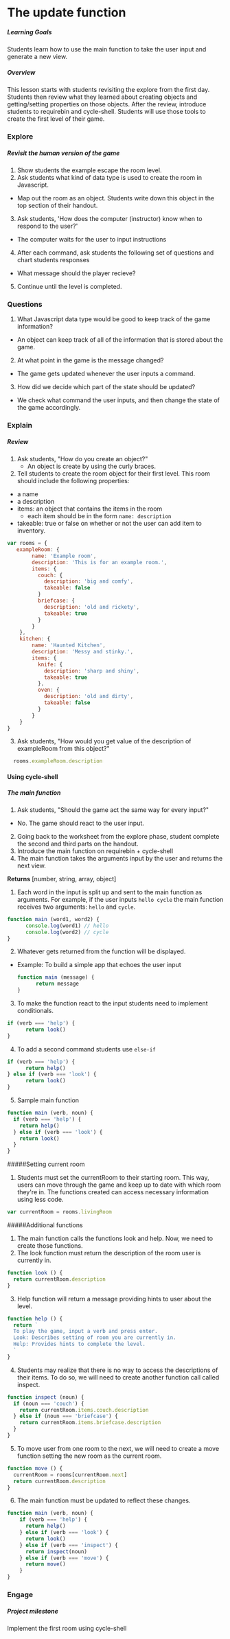 # The update function

##### Learning Goals
Students learn how to use the main function to take the user input and generate a new view.

##### Overview
This lesson starts with students revisiting the explore from the first day. Students then review what they learned about creating objects and getting/setting properties on those objects. After the review, introduce students to requirebin and cycle-shell. Students will use those tools to create the first level of their game.

### Explore

##### Revisit the human version of the game

1. Show students the example escape the room level.
2. Ask students what kind of data type is used to create the room in Javascript.
  - Map out the room as an object. Students write down this object in the top section of their handout.
3. Ask students, 'How does the computer (instructor) know when to respond to the user?'
  - The computer waits for the user to input instructions
4. After each command, ask students the following set of questions and chart students responses
  - What message should the player recieve?
5. Continue until the level is completed.

### Questions

1. What Javascript data type would be good to keep track of the game information?
  - An object can keep track of all of the information that is stored about the game.
2. At what point in the game is the message changed?
  - The game gets updated whenever the user inputs a command.
3. How did we decide which part of the state should be updated?
  - We check what command the user inputs, and then change the state of the game accordingly.

### Explain

##### Review

1. Ask students, "How do you create an object?"
    - An object is create by using the curly braces.
2. Tell students to create the room object for their first level. This room should include the following properties:
  - a name
  - a description
  - items: an object that contains the items in the room
    - each item should be in the form `name: description`
  - takeable: true or false on whether or not the user can add item to inventory.
```js
var rooms = {
   exampleRoom: {
        name: 'Example room',
        description: 'This is for an example room.',
        items: {
          couch: {
            description: 'big and comfy',
            takeable: false
          }
          briefcase: {
            description: 'old and rickety',
            takeable: true
          }
        }
    },
    kitchen: {
        name: 'Haunted Kitchen',
        description: 'Messy and stinky.',
        items: {
          knife: {
            description: 'sharp and shiny',
            takeable: true
          },
          oven: {
            description: 'old and dirty',
            takeable: false
          }
        }
    }
}
```
3. Ask students, "How would you get value of the description of exampleRoom from this object?"
```js
  rooms.exampleRoom.description
```


#### Using cycle-shell

##### The main function

1. Ask students, "Should the game act the same way for every input?"
  - No. The game should react to the user input.
2. Going back to the worksheet from the explore phase, student complete the second and third parts on the handout.
3. Introduce the main function on requirebin + cycle-shell
4. The main function takes the arguments input by the user and returns the next view.

  **Returns** [number, string, array, object]

1. Each word in the input is split up and sent to the main function as arguments. For example, if the user inputs `hello cycle` the main function receives two arguments: `hello` and `cycle`.
```js
function main (word1, word2) {
      console.log(word1) // hello
      console.log(word2) // cycle
}
```

2. Whatever gets returned from the function will be displayed.
  - Example: To build a simple app that echoes the user input
    ```js
    function main (message) {
          return message
    }
    ```
3. To make the function react to the input students need to implement conditionals.
```js
if (verb === 'help') {
      return look()
}
```
4. To add a second command students use `else-if`
```js
if (verb === 'help') {
      return help()
} else if (verb === 'look') {
      return look()
}
```
5. Sample main function
```js
function main (verb, noun) {
  if (verb === 'help') {
    return help()
  } else if (verb === 'look') {
    return look()
  } 
}
```

#####Setting current room
1. Students must set the currentRoom to their starting room. This way, users can move through the game and keep up to date with which room they're in.  The functions created can access necessary information using less code.
```js
var currentRoom = rooms.livingRoom
```

#####Additional functions
1. The main function calls the functions look and help. Now, we need to create those functions.
2. The look function must return the description of the room user is currently in.
```js
function look () {
  return currentRoom.description
}
```
3. Help function will return a message providing hints to user about the level.
```js
function help () {
  return `
  To play the game, input a verb and press enter.
  Look: Describes setting of room you are currently in.
  Help: Provides hints to complete the level.
  `
}
```
4. Students may realize that there is no way to access the descriptions of their items. To do so, we will need to create another function call called inspect.
```js
function inspect (noun) {
  if (noun === 'couch') {
    return currentRoom.items.couch.description
  } else if (noun === 'briefcase') {
    return currentRoom.items.briefcase.description
  }
}
```
5. To move user from one room to the next, we will need to create a move function setting the new room as the current room.
```js
function move () {
  currentRoom = rooms[currentRoom.next]
  return currentRoom.description
}
```
6. The main function must be updated to reflect these changes.
```js
function main (verb, noun) {
    if (verb === 'help') {
      return help()
    } else if (verb === 'look') {
      return look()
    } else if (verb === 'inspect') {
      return inspect(noun)
    } else if (verb === 'move') {
      return move()
    }
}
```

### Engage

##### Project milestone
Implement the first room using cycle-shell
